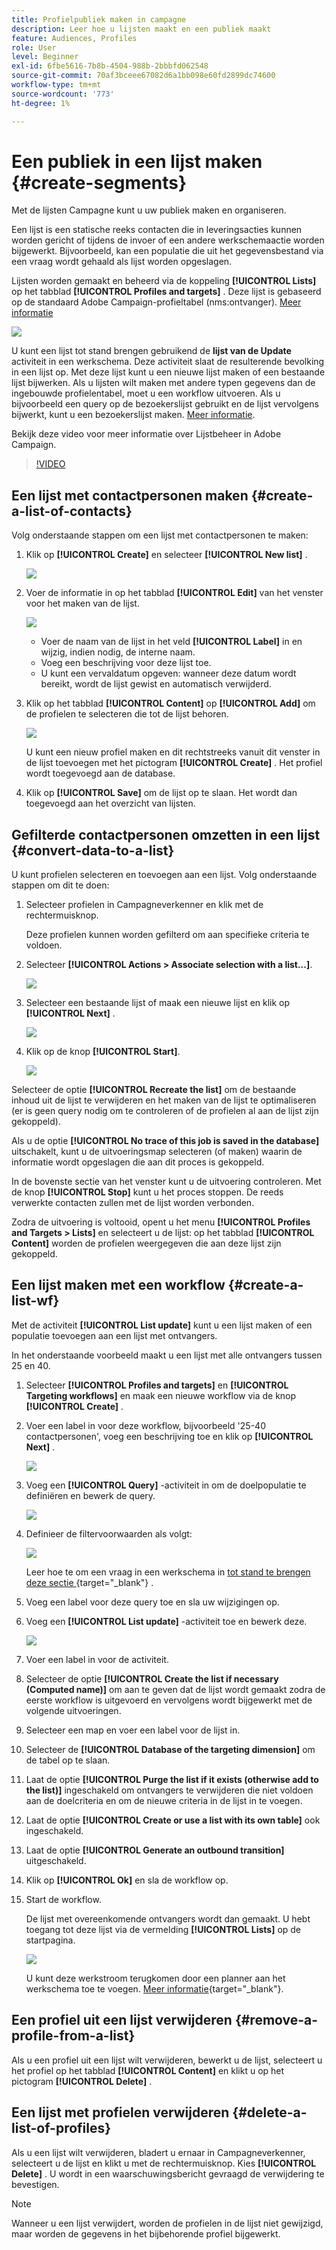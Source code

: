 ```yaml
---
title: Profielpubliek maken in campagne
description: Leer hoe u lijsten maakt en een publiek maakt
feature: Audiences, Profiles
role: User
level: Beginner
exl-id: 6fbe5616-7b8b-4504-988b-2bbbfd062548
source-git-commit: 70af3bceee67082d6a1bb098e60fd2899dc74600
workflow-type: tm+mt
source-wordcount: '773'
ht-degree: 1%

---
```


# Een publiek in een lijst maken {#create-segments}

Met de lijsten Campagne kunt u uw publiek maken en organiseren.

Een lijst is een statische reeks contacten die in leveringsacties kunnen worden gericht of tijdens de invoer of een andere werkschemaactie worden bijgewerkt. Bijvoorbeeld, kan een populatie die uit het gegevensbestand via een vraag wordt gehaald als lijst worden opgeslagen.

Lijsten worden gemaakt en beheerd via de koppeling **[!UICONTROL Lists]** op het tabblad **[!UICONTROL Profiles and targets]** . Deze lijst is gebaseerd op de standaard Adobe Campaign-profieltabel (nms:ontvanger). [Meer informatie](../dev/datamodel.md#ootb-profiles.md)

![](assets/list-dashboard.png)

U kunt een lijst tot stand brengen gebruikend de **lijst van de Update** activiteit in een werkschema. Deze activiteit slaat de resulterende bevolking in een lijst op. Met deze lijst kunt u een nieuwe lijst maken of een bestaande lijst bijwerken. Als u lijsten wilt maken met andere typen gegevens dan de ingebouwde profielentabel, moet u een workflow uitvoeren. Als u bijvoorbeeld een query op de bezoekerslijst gebruikt en de lijst vervolgens bijwerkt, kunt u een bezoekerslijst maken. [Meer informatie](#create-a-list-wf).

Bekijk deze video voor meer informatie over Lijstbeheer in Adobe Campaign.

>[!VIDEO](https://video.tv.adobe.com/v/334909?quality=12)


## Een lijst met contactpersonen maken {#create-a-list-of-contacts}

Volg onderstaande stappen om een lijst met contactpersonen te maken:

1. Klik op **[!UICONTROL Create]** en selecteer **[!UICONTROL New list]** .

   ![](assets/new-list.png)

1. Voer de informatie in op het tabblad **[!UICONTROL Edit]** van het venster voor het maken van de lijst.

   ![](assets/list-details.png)

   * Voer de naam van de lijst in het veld **[!UICONTROL Label]** in en wijzig, indien nodig, de interne naam.
   * Voeg een beschrijving voor deze lijst toe.
   * U kunt een vervaldatum opgeven: wanneer deze datum wordt bereikt, wordt de lijst gewist en automatisch verwijderd.


1. Klik op het tabblad **[!UICONTROL Content]** op **[!UICONTROL Add]** om de profielen te selecteren die tot de lijst behoren.

   ![](assets/add-profiles-to-a-list.png)

   U kunt een nieuw profiel maken en dit rechtstreeks vanuit dit venster in de lijst toevoegen met het pictogram **[!UICONTROL Create]** . Het profiel wordt toegevoegd aan de database.

1. Klik op **[!UICONTROL Save]** om de lijst op te slaan. Het wordt dan toegevoegd aan het overzicht van lijsten.


## Gefilterde contactpersonen omzetten in een lijst {#convert-data-to-a-list}

U kunt profielen selecteren en toevoegen aan een lijst. Volg onderstaande stappen om dit te doen:

1. Selecteer profielen in Campagneverkenner en klik met de rechtermuisknop.

   Deze profielen kunnen worden gefilterd om aan specifieke criteria te voldoen.

1. Selecteer **[!UICONTROL Actions > Associate selection with a list...]**.

   ![](assets/add-selection-to-a-list.png)

1. Selecteer een bestaande lijst of maak een nieuwe lijst en klik op **[!UICONTROL Next]** .

   ![](assets/select-the-list.png)

1. Klik op de knop **[!UICONTROL Start]**.

   ![](assets/record-a-list.png)

Selecteer de optie **[!UICONTROL Recreate the list]** om de bestaande inhoud uit de lijst te verwijderen en het maken van de lijst te optimaliseren (er is geen query nodig om te controleren of de profielen al aan de lijst zijn gekoppeld).

Als u de optie **[!UICONTROL No trace of this job is saved in the database]** uitschakelt, kunt u de uitvoeringsmap selecteren (of maken) waarin de informatie wordt opgeslagen die aan dit proces is gekoppeld.

In de bovenste sectie van het venster kunt u de uitvoering controleren. Met de knop **[!UICONTROL Stop]** kunt u het proces stoppen. De reeds verwerkte contacten zullen met de lijst worden verbonden.

Zodra de uitvoering is voltooid, opent u het menu **[!UICONTROL Profiles and Targets > Lists]** en selecteert u de lijst: op het tabblad **[!UICONTROL Content]** worden de profielen weergegeven die aan deze lijst zijn gekoppeld.


## Een lijst maken met een workflow  {#create-a-list-wf}

Met de activiteit **[!UICONTROL List update]** kunt u een lijst maken of een populatie toevoegen aan een lijst met ontvangers.

In het onderstaande voorbeeld maakt u een lijst met alle ontvangers tussen 25 en 40.

1. Selecteer **[!UICONTROL Profiles and targets]** en **[!UICONTROL Targeting workflows]** en maak een nieuwe workflow via de knop **[!UICONTROL Create]** .
1. Voer een label in voor deze workflow, bijvoorbeeld &#39;25-40 contactpersonen&#39;, voeg een beschrijving toe en klik op **[!UICONTROL Next]** .

   ![](assets/targeting-wf-sample.png)

1. Voeg een **[!UICONTROL Query]** -activiteit in om de doelpopulatie te definiëren en bewerk de query.

   ![](assets/targeting-wf-edit-query.png)

1. Definieer de filtervoorwaarden als volgt:

   ![](assets/targeting-wf-age-filter.png)

   Leer hoe te om een vraag in een werkschema in [ tot stand te brengen deze sectie ](https://experienceleague.adobe.com/docs/campaign/automation/workflows/wf-activities/targeting-activities/query.html){target="_blank"} .

1. Voeg een label voor deze query toe en sla uw wijzigingen op.
1. Voeg een **[!UICONTROL List update]** -activiteit toe en bewerk deze.

   ![](assets/list-update-activity.png)

1. Voer een label in voor de activiteit.
1. Selecteer de optie **[!UICONTROL Create the list if necessary (Computed name)]** om aan te geven dat de lijst wordt gemaakt zodra de eerste workflow is uitgevoerd en vervolgens wordt bijgewerkt met de volgende uitvoeringen.
1. Selecteer een map en voer een label voor de lijst in.
1. Selecteer de **[!UICONTROL Database of the targeting dimension]** om de tabel op te slaan.
1. Laat de optie **[!UICONTROL Purge the list if it exists (otherwise add to the list)]** ingeschakeld om ontvangers te verwijderen die niet voldoen aan de doelcriteria en om de nieuwe criteria in de lijst in te voegen.
1. Laat de optie **[!UICONTROL Create or use a list with its own table]** ook ingeschakeld.
1. Laat de optie **[!UICONTROL Generate an outbound transition]** uitgeschakeld.
1. Klik op **[!UICONTROL Ok]** en sla de workflow op.
1. Start de workflow.

   De lijst met overeenkomende ontvangers wordt dan gemaakt. U hebt toegang tot deze lijst via de vermelding **[!UICONTROL Lists]** op de startpagina.

   ![](assets/access-new-list.png)

   U kunt deze werkstroom terugkomen door een planner aan het werkschema toe te voegen. [Meer informatie](https://experienceleague.adobe.com/docs/campaign/automation/workflows/wf-activities/flow-control-activities/scheduler.html){target="_blank"}.

## Een profiel uit een lijst verwijderen {#remove-a-profile-from-a-list}

Als u een profiel uit een lijst wilt verwijderen, bewerkt u de lijst, selecteert u het profiel op het tabblad **[!UICONTROL Content]** en klikt u op het pictogram **[!UICONTROL Delete]** .

## Een lijst met profielen verwijderen {#delete-a-list-of-profiles}

Als u een lijst wilt verwijderen, bladert u ernaar in Campagneverkenner, selecteert u de lijst en klikt u met de rechtermuisknop. Kies **[!UICONTROL Delete]** . U wordt in een waarschuwingsbericht gevraagd de verwijdering te bevestigen.

>[!NOTE]
>
>Wanneer u een lijst verwijdert, worden de profielen in de lijst niet gewijzigd, maar worden de gegevens in het bijbehorende profiel bijgewerkt.
